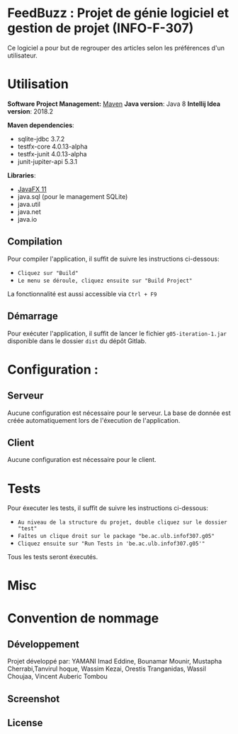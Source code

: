 # FeedBuzz : Projet de génie logiciel et gestion de projet (INFO-F-307)


Ce logiciel a pour  but de regrouper des articles selon les préférences d'un utilisateur.

# Utilisation

**Software Project Management:** [Maven](https://maven.apache.org/)
**Java version**: Java 8
**Intellij Idea version**: 2018.2

**Maven dependencies**:
 - sqlite-jdbc 3.7.2
 - testfx-core 4.0.13-alpha
 - testfx-junit 4.0.13-alpha
 - junit-jupiter-api 5.3.1

**Libraries**:

 - [JavaFX 11](https://openjfx.io/)
 - java.sql (pour le management SQLite)
 - java.util
 - java.net
 - java.io

## Compilation

Pour compiler l'application, il suffit de suivre les instructions ci-dessous:

 - `Cliquez sur "Build"`
 - `Le menu se déroule, cliquez ensuite sur "Build Project"`

La fonctionnalité est aussi accessible via `Ctrl + F9`

## Démarrage 

Pour exécuter l'application, il suffit de lancer le fichier `g05-iteration-1.jar` disponible dans le dossier `dist` du dépôt Gitlab.
# Configuration :

## Serveur 

Aucune configuration est nécessaire pour le serveur. La base de donnée est créée automatiquement lors de l'éxecution de l'application.
## Client

Aucune configuration est nécessaire pour le client.

# Tests

Pour éxecuter les tests, il suffit de suivre les instructions ci-dessous:

 - `Au niveau de la structure du projet, double cliquez sur le dossier "test"`
 - `Faîtes un clique droit sur le package "be.ac.ulb.infof307.g05"`
 - `Cliquez ensuite sur "Run Tests in 'be.ac.ulb.infof307.g05'"`

Tous les tests seront éxecutés.

# Misc


# Convention de nommage

## Développement
Projet développé par:
YAMANI Imad Eddine, Bounamar Mounir, Mustapha Cherrabi,Tanvirul hoque, Wassim Kezai, Orestis Tranganidas, Wassil Choujaa, Vincent Auberic Tombou

## Screenshot

## License